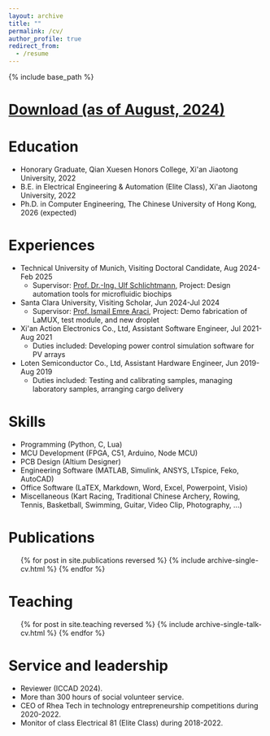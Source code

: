 ```yaml
---
layout: archive
title: "" 
permalink: /cv/
author_profile: true
redirect_from:
  - /resume
---
```


{% include base_path %}

<a href="https://syliang1999.github.io/CV.pdf">Download (as of August, 2024)</a>
======

Education 
======
* Honorary Graduate, Qian Xuesen Honors College, Xi'an Jiaotong University, 2022
* B.E. in Electrical Engineering & Automation (Elite Class), Xi'an Jiaotong University, 2022
* Ph.D. in Computer Engineering, The Chinese University of Hong Kong, 2026 (expected)

Experiences
======
* Technical University of Munich, Visiting Doctoral Candidate, Aug 2024-Feb 2025
  * Supervisor: <a href="https://www.ce.cit.tum.de/eda/personen/ulf-schlichtmann/">Prof. Dr.-Ing. Ulf Schlichtmann</a>, Project: Design automation tools for microfluidic biochips
* Santa Clara University, Visiting Scholar, Jun 2024-Jul 2024
  * Supervisor: <a href="https://www.scu.edu/engineering/faculty/araci-emre/">Prof. Ismail Emre Araci</a>, Project: Demo fabrication of LaMUX, test module, and new droplet
* Xi'an Action Electronics Co., Ltd, Assistant Software Engineer, Jul 2021-Aug 2021
  * Duties included: Developing power control simulation software for PV arrays
* Loten Semiconductor Co., Ltd, Assistant Hardware Engineer, Jun 2019-Aug 2019
  * Duties included: Testing and calibrating samples, managing laboratory samples, arranging cargo delivery

  
Skills
======
* Programming (Python, C, Lua)
* MCU Development (FPGA, C51, Arduino, Node MCU)
* PCB Design (Altium Designer)
* Engineering Software (MATLAB, Simulink, ANSYS, LTspice, Feko, AutoCAD)
* Office Software (LaTEX, Markdown, Word, Excel, Powerpoint, Visio)
* Miscellaneous (Kart Racing, Traditional Chinese Archery, Rowing, Tennis, Basketball, Swimming, Guitar, Video Clip, Photography, ...)

Publications
======
  <ol reversed>{% for post in site.publications reversed %}
    {% include archive-single-cv.html %}
  {% endfor %}</ol>
  
  
Teaching
======
  <ol reversed>{% for post in site.teaching reversed %}
    {% include archive-single-talk-cv.html %}
  {% endfor %}</ol>
  
Service and leadership
======
* Reviewer (ICCAD 2024).
* More than 300 hours of social volunteer service.
* CEO of Rhea Tech in technology entrepreneurship competitions during 2020-2022.
* Monitor of class Electrical 81 (Elite Class) during 2018-2022.

